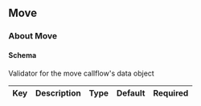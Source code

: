 ## Move

### About Move

#### Schema

Validator for the move callflow's data object



Key | Description | Type | Default | Required
--- | ----------- | ---- | ------- | --------


